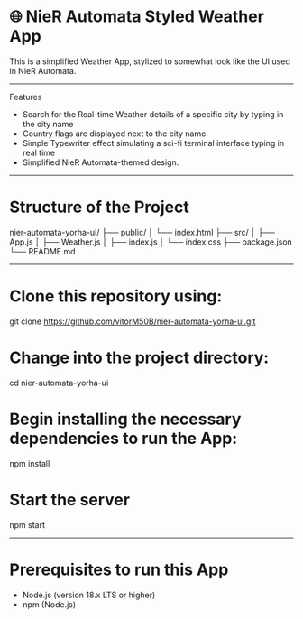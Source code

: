 # 🌐 NieR Automata Styled Weather App

This is a simplified Weather App, stylized to somewhat look like the UI used in NieR Automata.

---

Features

-  Search for the Real-time Weather details of a specific city by typing in the city name
-  Country flags are displayed next to the city name
-  Simple Typewriter effect simulating a sci-fi terminal interface typing in real time
-  Simplified NieR Automata-themed design.
---


# Structure of the Project

nier-automata-yorha-ui/ ├── public/ │ └── index.html ├── src/ │ ├── App.js │ ├── Weather.js │ ├── index.js │ └── index.css ├── package.json └── README.md

---

# Clone this repository using:
git clone https://github.com/vitorM50B/nier-automata-yorha-ui.git

# Change into the project directory:
cd nier-automata-yorha-ui

# Begin installing the necessary dependencies to run the App:
npm install

# Start the server
npm start

---

# Prerequisites to run this App
- Node.js (version 18.x LTS or higher)
- npm (Node.js)
